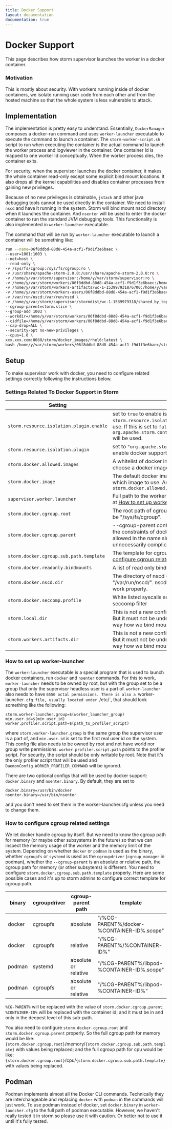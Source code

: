 ```yaml
---
title: Docker Support
layout: documentation
documentation: true
---
```


# Docker Support

This page describes how storm supervisor launches the worker in a docker container. 

### Motivation

This is mostly about security. With workers running inside of docker containers, we isolate running user code from each other and from the hosted machine so that the whole system is less vulnerable to attack.

## Implementation

The implementation is pretty easy to understand. Essentially, `DockerManager` composes a docker-run command and uses `worker-launcher` executable to execute the command 
to launch a container. The `storm-worker-script.sh` script to run when executing the container is the actual command to launch the worker process and logviewer in the container.
One container Id is mapped to one worker Id conceptually. When the worker process dies, the container exits. 

For security, when the supervisor launches the docker container, it makes the whole container read-only except some explicit bind mount locations.
It also drops all the kernel capabilities and disables container processes from gaining new privileges. 

Because of no new privileges is obtainable, `jstack` and other java debugging tools cannot be used directly in the container. 
We need to install `nscd` and have it running in the system. Storm will bind mount nscd directory when it launches the container. 
And `nsenter` will be used to enter the docker container to run the standard JVM debugging tools. This functionality is also implemented in `worker-launcher` executable.

The command that will be run by `worker-launcher` executable to launch a container will be something like:

```bash
run --name=06f8ddbd-88d8-454a-acf1-f9d1f3e6baec \
--user=1001:1003 \
--net=host \
--read-only \
-v /sys/fs/cgroup:/sys/fs/cgroup:ro \
-v /usr/share/apache-storm-2.0.0:/usr/share/apache-storm-2.0.0:ro \
-v /home/y/var/storm/supervisor:/home/y/var/storm/supervisor:ro \
-v /home/y/var/storm/workers/06f8ddbd-88d8-454a-acf1-f9d1f3e6baec:/home/y/var/storm/workers/06f8ddbd-88d8-454a-acf1-f9d1f3e6baec \
-v /home/y/var/storm/workers-artifacts/wc-1-1539979318/6700:/home/y/var/storm/workers-artifacts/wc-1-1539979318/6700 \
-v /home/y/var/storm/workers-users/06f8ddbd-88d8-454a-acf1-f9d1f3e6baec:/home/y/var/storm/workers-users/06f8ddbd-88d8-454a-acf1-f9d1f3e6baec \
-v /var/run/nscd:/var/run/nscd \
-v /home/y/var/storm/supervisor/stormdist/wc-1-1539979318/shared_by_topology/tmp:/tmp \
--cgroup-parent=storm.slice \
--group-add 1003 \
--workdir=/home/y/var/storm/workers/06f8ddbd-88d8-454a-acf1-f9d1f3e6baec \
--cidfile=/home/y/var/storm/workers/06f8ddbd-88d8-454a-acf1-f9d1f3e6baec/container.cid \
--cap-drop=ALL \
--security-opt no-new-privileges \
--cpus=1.0 \
xxx.xxx.com:8080/storm/docker_images/rhel6:latest \
bash /home/y/var/storm/workers/06f8ddbd-88d8-454a-acf1-f9d1f3e6baec/storm-worker-script.sh
```


## Setup

To make supervisor work with docker, you need to configure related settings correctly following the instructions below.

### Settings Related To Docker Support in Storm

| Setting                                   | Description                                                                                                                                                                                                                                                                                                                                                                                                                                                                                                                            |
|-------------------------------------------|-------------------------------------------------------------------------------------------------------------------------------------------------------------------------------------------------------------------------------------------------------------------------------------------------------------------------------------------------------------------------------------------------------------------------------------------------------------------------------------------------------------------------------------|
| `storm.resource.isolation.plugin.enable`  | set to `true` to enable isolation plugin. `storm.resource.isolation.plugin` determines which plugin to use. If this is set to `false`, `org.apache.storm.container.DefaultResourceIsolationManager` will be used.                                                                                                                                                                                                                                           |
| `storm.resource.isolation.plugin`         | set to `"org.apache.storm.container.docker.DockerManager"` to enable docker support                                                                                                                                                                                                                                                                                                                                                                                                                              |
| `storm.docker.allowed.images`             | A whitelist of docker images that can be used. Users can only choose a docker image from the list.
| `storm.docker.image`                      | The default docker image to be used if user doesn't specify which image to use. And it must belong to the `storm.docker.allowed.images` 
| `supervisor.worker.launcher`              | Full path to the worker-launcher executable. Details explained at [How to set up worker-launcher](#how-to-set-up-worker-launcher)
| `storm.docker.cgroup.root`                | The root path of cgroup for docker to use. On RHEL7, it should be "/sys/fs/cgroup".
| `storm.docker.cgroup.parent`              | --cgroup-parent config for docker command. It must follow the constraints of docker commands. Additionally, '-' is not allowed in the name since it makes the cgroup hierarchy unnecessarily complicated.
| `storm.docker.cgroup.sub.path.template`   | The template for cgroup sub path. Details explained at [How to configure cgroup related settings](#how-to-configure-cgroup-related-settings)
| `storm.docker.readonly.bindmounts`        | A list of read only bind mounted directories.
| `storm.docker.nscd.dir`                   | The directory of nscd (name service cache daemon), e.g. "/var/run/nscd/". nscd must be running so that profiling can work properly.
| `storm.docker.seccomp.profile`            | White listed syscalls seccomp Json file to be used as a seccomp filter
| `storm.local.dir`                         | This is not a new config and it's not specific to docker support. But it must not be under `STORM_HOME` directory because of the way how we bind mount directories. 
| `storm.workers.artifacts.dir`             | This is not a new config and it's not specific to docker support. But it must not be under `STORM_HOME` directory because of the way how we bind mount directories. 

### How to set up worker-launcher

The `worker-launcher` executable is a special program that is used to launch docker containers, run `docker` and `nsenter` commands.
For this to work, `worker-launcher` needs to be owned by root, but with the group set to be a group that only the supervisor headless user is a part of. 
`worker-launcher` also needs to have `6550 octal permissions. There is also a `worker-launcher`.cfg file, usually located under `/etc/`, that should look something like the following:
```
storm.worker-launcher.group=$(worker_launcher_group)
min.user.id=$(min_user_id)
worker.profiler.script.path=$(path_to_profiler_script)
```
where `storm.worker-launcher.group` is the same group the supervisor user is a part of, and `min.user.id` is set to the first real user id on the system. This config file also needs to be owned by root and not have world nor group write permissions. 
`worker.profiler.script.path` points to the profiler script. For security, the script should be only writable by root. Note that it's the only profiler script that will be used and `DaemonConfig.WORKER_PROFILER_COMMAND` will be ignored.

There are two optional configs that will be used by docker support: `docker.binary` and `nsenter.binary`. By default, they are set to
```
docker.binary=/usr/bin/docker
nsenter.binary=/usr/bin/nsenter
```
and you don't need to set them in the worker-launcher.cfg unless you need to change them.


### How to configure cgroup related settings

We let docker handle cgroup by itself. But we need to know the cgroup path for memory (or maybe other subsystems in the future) so that we can inspect the memory usage of the worker and the memory limit of the system. 
Depending on whether `docker` or `podman` is used as the binary, whether `cgroupfs` or `systemd` is used as the `cgroupdriver` (`cgroup_manager` in podman), whether the `--cgroup-parent` is an absolute or relative path, 
the cgroup path for memory (or other subsytems) is different. You need to configure `storm.docker.cgroup.sub.path.template` properly. Here are some possible cases and it's up to storm admins to configure correct template for cgroup path.

|binary | cgroupdriver     |cgroup-parent path    |template                                     |
|-------|------------------|----------------------|---------------------------------------------|
|docker | cgroupfs         |absolute              |  "/%CG-PARENT%/docker-%CONTAINER-ID%.scope" |
|docker | cgroupfs         |relative              |  "/%CG-PARENT%/%CONTAINER-ID%"              |
|podman | systemd          |absolute or relative  |  "/%CG-PARENT%/libpod-%CONTAINER-ID%.scope" |
|podman | cgroupfs         |absolute or relative  |  "/%CG-PARENT%/libpod-%CONTAINER-ID%"       |

`%CG-PARENT%` will be replaced with the value of `storm.docker.cgroup.parent`.
`%CONTAINER-ID%` will be replaced with the container id; and it must be in and only in the deepest level of this sub-path.

You also need to configure `storm.docker.cgroup.root` and `storm.docker.cgroup.parent` properly. So the full cgroup path for memory would be like:
`{storm.docker.cgroup.root}`/memory/`{storm.docker.cgroup.sub.path.template}` with values being replaced;
and the full cgroup path for cpu would be like:
`{storm.docker.cgroup.root}`/cpu/`{storm.docker.cgroup.sub.path.template}` with values being replaced.


## Podman
Podman implements almost all the Docker CLI commands. Technically they are interchangeable and replacing `docker` with `podman` in the commands will just work. 
To use podman instead of docker, set `docker.binary` in `worker-launcher.cfg` to the full path of podman executable.
However, we haven't really tested it in storm so please use it with caution. Or better not to use it until it's fully tested.
